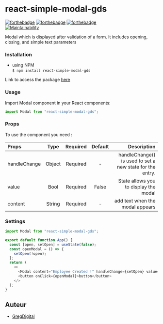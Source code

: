 # react-simple-modal-gds

[![forthebadge](https://forthebadge.com/images/badges/uses-html.svg)](https://forthebadge.com) [![forthebadge](https://forthebadge.com/images/badges/uses-css.svg)](https://forthebadge.com) [![forthebadge](https://forthebadge.com/images/badges/made-with-javascript.svg)](https://forthebadge.com)  
[![Maintainability](https://api.codeclimate.com/v1/badges/3e054716a72e537b3bf4/maintainability)](https://codeclimate.com/github/ZinedineMess/react-top-modal/maintainability)

Modal which is displayed after validation of a form. It includes opening, closing, and simple text parameters

### Installation

- using NPM  
  `$ npm install react-simple-modal-gds`

Link to access the package [here](https://www.npmjs.com/package/react-simple-modal-gds)

### Usage

Import Modal component in your React components:

```js
import Modal from "react-simple-modal-gds";
```

### Props

To use the component you need :

| Props        |  Type  | Required | Default |                                              Description |
| :----------- | :----: | :------: | :-----: | -------------------------------------------------------: |
| handleChange | Object | Required |    -    | handleChange() is used to set a new state for the entry. |
| value        |  Bool  | Required |  False  |                    State allows you to display the modal |
| content      | String | Required |    -    |                          add text when the modal appears |

### Settings

```javascript
import Modal from "react-simple-modal-gds";

export default function App() {
  const [open, setOpen] = useState(false);
  const openModal = () => {
    setOpen(!open);
  };
  return (
    <>
      <Modal content="Employee Created !" handleChange={setOpen} value={open} />
      <button onClick={openModal}>button</button>
    </>
  );
}
```

## Auteur

- [GregDigital](https://github.com/GregDigital)
